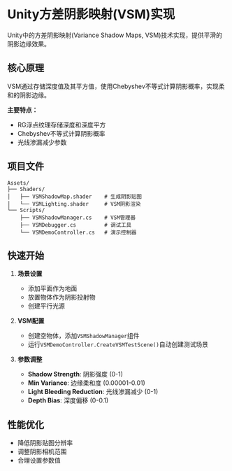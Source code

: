 # Unity方差阴影映射(VSM)实现

Unity中的方差阴影映射(Variance Shadow Maps, VSM)技术实现，提供平滑的阴影边缘效果。

## 核心原理

VSM通过存储深度值及其平方值，使用Chebyshev不等式计算阴影概率，实现柔和的阴影边缘。

**主要特点：**
- RG浮点纹理存储深度和深度平方
- Chebyshev不等式计算阴影概率
- 光线渗漏减少参数

## 项目文件

```
Assets/
├── Shaders/
│   ├── VSMShadowMap.shader    # 生成阴影贴图
│   └── VSMLighting.shader     # VSM阴影渲染
└── Scripts/
    ├── VSMShadowManager.cs    # VSM管理器
    ├── VSMDebugger.cs         # 调试工具
    └── VSMDemoController.cs   # 演示控制器
```

## 快速开始

1. **场景设置**
   - 添加平面作为地面
   - 放置物体作为阴影投射物
   - 创建平行光源

2. **VSM配置**
   - 创建空物体，添加`VSMShadowManager`组件
   - 运行`VSMDemoController.CreateVSMTestScene()`自动创建测试场景

3. **参数调整**
   - **Shadow Strength**: 阴影强度 (0-1)
   - **Min Variance**: 边缘柔和度 (0.00001-0.01)
   - **Light Bleeding Reduction**: 光线渗漏减少 (0-1)
   - **Depth Bias**: 深度偏移 (0-0.1)

## 性能优化

- 降低阴影贴图分辨率
- 调整阴影相机范围
- 合理设置参数值